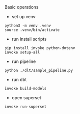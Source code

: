 Basic operations
- set up venv
```
python3 -m venv .venv
source .venv/bin/activate
```
- run install scripts
```
pip install invoke python-dotenv
invoke setup-all
```
- run pipeline
```
python ./dlt/sample_pipeline.py
```
- run dbt 
```
invoke build-models
```
- open superset
```
invoke run-superset
```